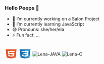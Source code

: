 ### Hello Peeps 👋

- 🔭 I’m currently working on a Salon Project
- 🌱 I’m currently learning JavaScript
- 😄 Pronouns: she/her/ela
- ⚡ Fun fact: ...

<div style="display: inline_block"><br>
  
  <img align="center" alt="Lena-HTML" height="30" width="40" src="https://raw.githubusercontent.com/devicons/devicon/master/icons/html5/html5-original.svg">
  <img align="center" alt="Lena-CSS" height="30" width="40" src="https://raw.githubusercontent.com/devicons/devicon/master/icons/css3/css3-original.svg">
  <img align="center" alt="Lena-JAVA" height="30" width="40" src="https://cdn.jsdelivr.net/gh/devicons/devicon/icons/java/java-original.svg">
  <img align="center" alt="Lena-C" height="30" width="40" src="https://cdn.jsdelivr.net/gh/devicons/devicon/icons/c/c-original.svg" />
          
  
</div>
